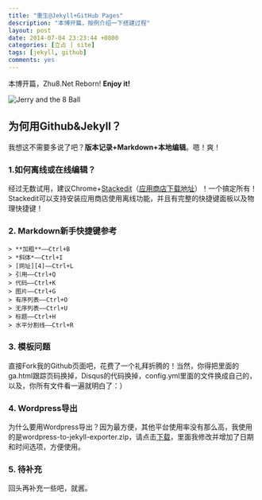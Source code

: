 ```yaml
---
title: "重生@Jekyll+GitHub Pages"
description: "本博开篇，按例介绍一下搭建过程"
layout: post
date: 2014-07-04 23:23:44 +0800
categories: [立占 | site]
tags: [jekyll, github]
comments: yes
---
```


本博开篇，Zhu8.Net Reborn!
**Enjoy it!**

![Jerry and the 8 Ball][1]

## 为何用Github&Jekyll？

我想这不需要多说了吧？**版本记录+Markdown+本地编辑**。嗯！爽！

### 1.如何离线或在线编辑？

经过无数试用，建议Chrome+[Stackedit][2]（[应用商店下载地址][3]）！一个搞定所有！Stackedit可以支持安装应用商店使用离线功能，并且有完整的快捷键面板以及物理快捷键！

### 2. Markdown新手快捷键参考

	> **加粗**——Ctrl+B
	> *斜体*——Ctrl+I
	> [网址][4]——Ctrl+L
	> 引用——Ctrl+Q
	> 代码——Ctrl+K
	> 图片——Ctrl+G
	> 有序列表——Ctrl+O
	> 无序列表——Ctrl+U
	> 标题——Ctrl+H
	> 水平分割线——Ctrl+R

### 3. 模板问题

直接Fork我的Github页面吧，花费了一个礼拜折腾的！当然，你得把里面的ga.html跟踪页码换掉，Disqus的代码换掉，config.yml里面的文件换成自己的，以及，你所有文件看一遍就明白了：）

### 4. Wordpress导出

为什么要用Wordpress导出？因为最方便，其他平台使用率没有那么高，我使用的是wordpress-to-jekyll-exporter.zip，请点击[下载][5]，里面我修改并增加了日期和时间选项，方便使用。

### 5. 待补充

回头再补充一些吧，就酱。


  [1]: http://web.chenjun.com/images/vector_jerry_8ball_by_svezate-d6lzyyh.png "Jerry and the 8 Ball"
  [2]: https://stackedit.io "StackEdit"
  [3]: https://chrome.google.com/webstore/detail/stackedit/iiooodelglhkcpgbajoejffhijaclcdg?utm_source=chrome-ntp-launcher
  [4]: http://chenjun.com
  [5]: https://www.dropbox.com/s/maf5zc5zoj3eqec/wordpress-to-jekyll-exporter.zip "wordpress-to-jekyll-exporter.zip"